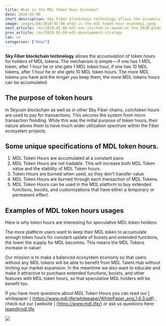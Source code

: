 ```yaml
---
title: What is the MDL Token Hour Economy?
date: 2018-05-06
short_description: Sky Fiber blockchain technology allows the accumulation of token hours for holders of MDL tokens.
image: images/80/2018-05-06-what-is-the-mdl-token-hour-economy1.jpeg
next_article: /en/2018-05-08-mdl-was-invited-to-speak-at-the-2018-global-graphene
prev_article: /en/2018-05-04-mdl-development-strategy
lan: en
categories: ["News"]
---
```


**Sky Fiber blockchain technology** allows the accumulation of token hours for holders of MDL tokens. The mechanism is simple — if one has 1 MDL token, after 1 hour he or she gets 1 MDL token hour, if one has 10 MDL tokens, after 1 hour he or she gets 10 MDL token hours. The more MDL tokens you have and the longer you keep them, the more MDL tokens hours can be accumulated.

## The purpose of token hours
In Skycoin blockchain as well as in other Sky Fiber chains, coin/token hours are used to pay for transactions, This secures the system from micro transaction flooding. While this was the initial purpose of token hours, their nature allows them to have much wider utilization spectrum within the Fiber ecosystem projects.

## Some unique specifications of MDL token hours.

1. MDL Token Hours are accumulated at a constant pace.
2. MDL Token Hours are not tradable. This will increase both MDL Token value and the stability of MDL Token hours.
3. Token Hours are burned when used, so they don’t transfer value
4. MDL Token Hours are burned through each transaction of MDL Tokens.
5. MDL Token Hours can be used in the MDL platform to buy extended functions, boosts, and customizations that have either a temporary or permanent effect.

## Examples of MDL token hours usages

Here is why token hours are interesting for speculative MDL token holders:

The more platform users want to keep their MDL token to accumulate enough token hours for constant update of boosts and extended functions, the lower the supply for MDL becomes. This means the MDL Tokens increase in value!

Our mission is to make a balanced ecosystem economy so that users without any MDL tokens will be able to benefit from MDL Talent Hub without limiting our market expansion. In the meantime we also want to educate and make it attractive to purchase extended functions, boosts, and other features with MDL token hours, so that speculative MDL holders will be benefit too.

If you have more questions about MDL Token Hours you can read our  [ whitepaper ] (https://www.mdl.life/whitepaper/WhitePaper_eng_1.6.3.pdf) , check out our [ website ] (https://www.mdl.life/) or ask us questions here: team@mdl.life

![](/images/80/2018-05-06-what-is-the-mdl-token-hour-economy2.jpeg)
